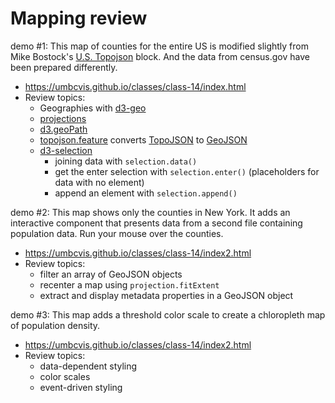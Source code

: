 
# Mapping review


demo #1: This map of counties for the entire US is modified slightly from Mike Bostock's [U.S. Topojson](https://bl.ocks.org/mbostock/410820) block. And the data from census.gov have been prepared differently.

* https://umbcvis.github.io/classes/class-14/index.html
* Review topics:
   * Geographies with [d3-geo](https://github.com/d3/d3-geo)
   * [projections](https://github.com/d3/d3/blob/master/API.md#projections)
   * [d3.geoPath](https://github.com/d3/d3-geo/blob/master/README.md#paths)
   * [topojson.feature](https://github.com/topojson/topojson-client/blob/master/README.md#feature) converts [TopoJSON](https://github.com/topojson/topojson) to [GeoJSON](http://geojson.org/)
   * [d3-selection](https://github.com/d3/d3/blob/master/API.md#selections-d3-selection)
       * joining data with ```selection.data()```
       * get the enter selection with ```selection.enter()``` (placeholders for data with no element)
       * append an element with ```selection.append()```

demo #2: This map shows only the counties in New York. It adds an interactive component that presents data from a second file containing population data. Run your mouse over the counties.

* https://umbcvis.github.io/classes/class-14/index2.html
* Review topics:
    * filter an array of GeoJSON objects
    * recenter a map using ```projection.fitExtent```
    * extract and display metadata properties in a GeoJSON object

demo #3: This map adds a threshold color scale to create a chloropleth map of population density.

* https://umbcvis.github.io/classes/class-14/index2.html
* Review topics:
    * data-dependent styling
    * color scales
    * event-driven styling
